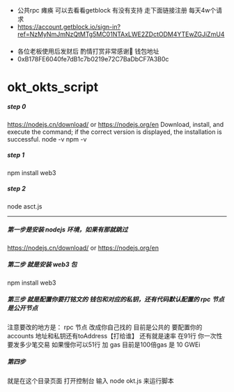 - 公共rpc 瘫痪 可以去看看getblock 有没有支持 走下面链接注册 每天4w个请求
- https://account.getblock.io/sign-in?ref=NzMyNmJmNzQtMTg5MC01NTAxLWE2ZDctODM4YTEwZGJiZmU4
####
- 各位老板使用后发财后 酌情打赏非常感谢🙏 钱包地址
- 0xB178FE6040fe7dB1c7b0219e72C7BaDbCF7A3B0c
# okt_okts_script
##### step 0
https://nodejs.cn/download/ or https://nodejs.org/en
Download, install, and execute the command; if the correct version is displayed, the installation is successful.
node -v
npm -v

##### step 1
npm install web3

##### step 2
node asct.js

----------------------------------------------

##### 第一步是安装 nodejs 环境，如果有那就跳过
https://nodejs.cn/download/ or https://nodejs.org/en

##### 第二步 就是安装 web3 包
npm install web3

##### 第三步 就是配置你要打铭文的 钱包和对应的私钥，还有代码默认配置的 rpc 节点是公开节点
注意要改的地方是：
rpc 节点 改成你自己找的 目前是公共的
要配置你的accounts 地址和私钥还有toAddress【打给谁】
还有就是速率 在91行 你一次性要发多少笔交易
如果慢你可以51行 加 gas 目前是100倍gas 是 10 GWEi

##### 第四步 
就是在这个目录页面 打开控制台 输入 node okt.js
来运行脚本
